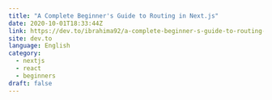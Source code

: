```yaml
---
title: "A Complete Beginner's Guide to Routing in Next.js"
date: 2020-10-01T18:33:44Z
link: https://dev.to/ibrahima92/a-complete-beginner-s-guide-to-routing-in-next-js-3e67?utm_medium=RSS&utm_source=news.12bit.vn
site: dev.to
language: English
category:
  - nextjs
  - react
  - beginners
draft: false
---
```

